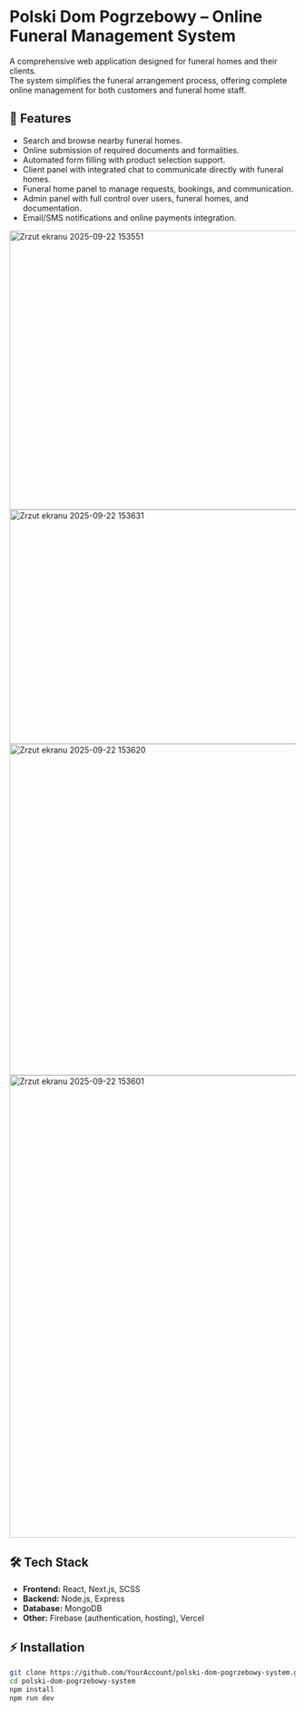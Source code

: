 # Polski Dom Pogrzebowy – Online Funeral Management System

A comprehensive web application designed for funeral homes and their clients.  
The system simplifies the funeral arrangement process, offering complete online management for both customers and funeral home staff.

## 🚀 Features
- Search and browse nearby funeral homes.  
- Online submission of required documents and formalities.  
- Automated form filling with product selection support.  
- Client panel with integrated chat to communicate directly with funeral homes.  
- Funeral home panel to manage requests, bookings, and communication.  
- Admin panel with full control over users, funeral homes, and documentation.  
- Email/SMS notifications and online payments integration.
<img width="735" height="492" alt="Zrzut ekranu 2025-09-22 153551" src="https://github.com/user-attachments/assets/bed91e5e-bb7e-4864-a867-bf95eb748e1f" />
<img width="738" height="413" alt="Zrzut ekranu 2025-09-22 153631" src="https://github.com/user-attachments/assets/08993bc8-61e4-43f5-8e2b-8336acdf5c50" />
<img width="730" height="584" alt="Zrzut ekranu 2025-09-22 153620" src="https://github.com/user-attachments/assets/5ad91d73-f17c-4da7-9558-2f3abcf033b7" />
<img width="699" height="815" alt="Zrzut ekranu 2025-09-22 153601" src="https://github.com/user-attachments/assets/f589b5f5-cbb6-45d2-99ca-5e723e21ba95" />

## 🛠️ Tech Stack
- **Frontend:** React, Next.js, SCSS  
- **Backend:** Node.js, Express  
- **Database:** MongoDB  
- **Other:** Firebase (authentication, hosting), Vercel  

## ⚡ Installation
```bash
git clone https://github.com/YourAccount/polski-dom-pogrzebowy-system.git
cd polski-dom-pogrzebowy-system
npm install
npm run dev
